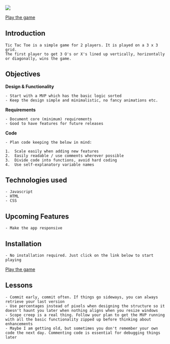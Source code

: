 ![](tic-tac-toe.gif)

[Play the game](https://naveen-mehta.github.io/tic-tac-toe/) 

## Introduction

    Tic Tac Toe is a simple game for 2 players. It is played on a 3 x 3 grid. 
    The first player to get 3 O's or X's lined up vertically, horizontally or diagonally, wins the game.

## Objectives 

**Design & Functionality**

    - Start with a MVP which has the basic logic sorted
    - Keep the design simple and minimalistic, no fancy animations etc.

**Requirements** 

    - Document core (minimum) requirements 
    - Good to have features for future releases 

**Code** 

    - Plan code keeping the below in mind:

    1.  Scale easily when adding new features 
    2.  Easily readable / use comments wherever possible 
    3.  Divide code into functions, avoid hard coding
    4.  Use self-explanatory variable names    

## Technologies used

    - Javascript
    - HTML
    - CSS 

## Upcoming Features

    - Make the app responsive
  
## Installation

    - No installation required. Just click on the link below to start playing
[Play the game](https://naveen-mehta.github.io/tic-tac-toe/) 

## Lessons 
    
    - Commit early, commit often. If things go sideways, you can always retrieve your last version 
    - Use percentages instead of pixels when designing the structure so it doesn't haunt you later when nothing aligns when you resize windows 
    - Scope creep is a real thing. Follow your plan to get the MVP running with all the basic functionality zipped up before thinking about enhancements  
    - Maybe I am getting old, but sometimes you don't remember your own code the next day. Commenting code is essential for debugging things later 

